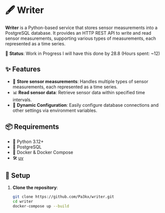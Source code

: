 # 🖋️ Writer

**Writer** is a Python-based service that stores sensor measurements into a PostgreSQL database. It provides an HTTP REST API to write and read sensor measurements, supporting various types of measurements, each represented as a time series.

🚧 **Status**: Work in Progress I will have this done by 28.8 (Hours spent: ~12)


## ✨ Features

- 📝 **Store sensor measurements**: Handles multiple types of sensor measurements, each represented as a time series.
- 📊 **Read sensor data**: Retrieve sensor data within specified time intervals.
- 🔄 **Dynamic Configuration**: Easily configure database connections and other settings via environment variables.

## 📦 Requirements

- 🐍 Python 3.12+
- 🐘 PostgreSQL
- 🐳 Docker & Docker Compose
- 🛠️ [uv](https://astral.sh/blog/uv-unified-python-packaging)


## 🚀 Setup

1. **Clone the repository**:
   ```bash
   git clone https://github.com/Pa3kx/writer.git
   cd writer
   docker-compose up --build